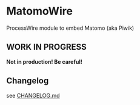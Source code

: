 # MatomoWire
ProcessWire module to embed Matomo (aka Piwik)

## WORK IN PROGRESS
**Not in production! Be careful!**

## Changelog
see [CHANGELOG.md](CHANGELOG.md)
